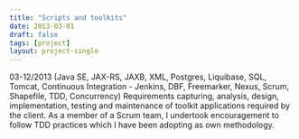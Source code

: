 ```yaml
---
title: "Scripts and toolkits"
date: 2013-03-01
draft: false
tags: [project]
layout: project-single
---
```


03-12/2013 (Java SE, JAX-RS, JAXB, XML, Postgres, Liquibase, SQL, Tomcat, Continuous Integration - Jenkins, DBF, Freemarker, Nexus, Scrum, Shapefile, TDD, Concurrency) Requirements capturing, analysis, design, implementation, testing and maintenance of toolkit applications required by the client. As a member of a Scrum team, I undertook encouragement to follow TDD practices which I have been adopting as own methodology.
